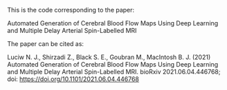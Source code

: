 This is the code corresponding to the paper:

Automated Generation of Cerebral Blood Flow Maps Using Deep Learning and Multiple Delay Arterial Spin-Labelled MRI

The paper can be cited as:

Luciw N. J., Shirzadi Z., Black S. E., Goubran M., MacIntosh B. J. (2021) Automated Generation of Cerebral Blood Flow Maps Using Deep Learning and Multiple Delay Arterial Spin-Labelled MRI. bioRxiv 2021.06.04.446768; doi: https://doi.org/10.1101/2021.06.04.446768
